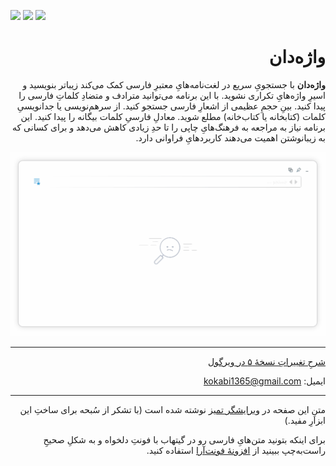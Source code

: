 <div dir="rtl">

<div dir="ltr">
  
![](https://img.shields.io/github/downloads/kokabi1365/vajehdan/total)
![](https://img.shields.io/github/v/release/kokabi1365/vajehdan)
![](https://img.shields.io/github/license/kokabi1365/vajehdan)
  
</div>
  
# واژه‌دان

**واژه‌دان** با جستجویِ سریع در لغت‌نامه‌هایِ معتبرِ فارسی کمک می‌کند زیباتر بنویسید و اسیرِ واژه‌هایِ تکراری نشوید. با این برنامه می‌توانید مترادف و متضادِ کلماتِ فارسی را پیدا کنید. بینِ حجمِ عظیمی از اشعارِ فارسی جستجو کنید. از سرهم‌نویسی یا جدانویسیِ کلمات (کتابخانه یا کتاب‌خانه) مطلع شوید. معادلِ فارسیِ کلمات بیگانه را پیدا کنید. این برنامه نیاز به مراجعه به فرهنگ‌هایِ چاپی را تا حدِ زیادی کاهش می‌دهد و برای کسانی که به زیبانوشتن اهمیت می‌دهند کاربردهایِ فراوانی دارد. 

![](docs/assets/images/demo.gif)

---

[شرحِ تغییراتِ نسخهٔ ۵ در ویرگول](https://vrgl.ir/ORezt)
  
ایمیل: kokabi1365@gmail.com

---

متنِ این صفحه در [ویرایشگر تمیز](https://www.sobhe.ir/moratab/) نوشته شده است (با تشکر از سُبحه برای ساختِ این ابزارِ مفید.) 

برای اینکه بتونید متن‌هایِ فارسی رو در گیتهاب با فونتِ دلخواه و به شکلِ صحیحِ راست‌به‌چپ ببینید از [افزونهٔ فونت‌آرا](https://mimalef70.github.io/fontara/) استفاده کنید.

</div>
